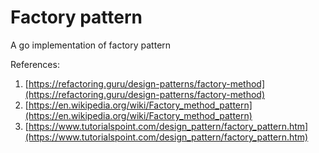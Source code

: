 # Factory pattern
A go implementation of factory pattern

References:  
1. [https://refactoring.guru/design-patterns/factory-method](https://refactoring.guru/design-patterns/factory-method)  
2. [https://en.wikipedia.org/wiki/Factory_method_pattern](https://en.wikipedia.org/wiki/Factory_method_pattern)  
3. [https://www.tutorialspoint.com/design_pattern/factory_pattern.htm](https://www.tutorialspoint.com/design_pattern/factory_pattern.htm)  